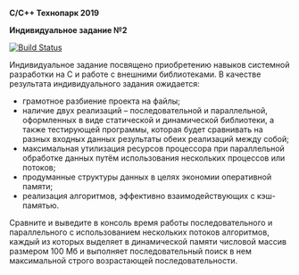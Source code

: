 **C/C++ Технопарк 2019**

**Индивидуальное задание №2**

[![Build Status](https://travis-ci.org/DronBrigadir/tp.svg?branch=C%2FC%2B%2B_HW_2)](https://travis-ci.org/DronBrigadir/tp)

Индивидуальное задание посвящено приобретению навыков системной разработки на C и работе с внешними библиотеками. В качестве результата индивидуального задания ожидается:
* грамотное разбиение проекта на файлы;
* наличие двух реализаций – последовательной и параллельной, оформленных в виде статической и динамической библиотеки, а также тестирующей программы, которая будет сравнивать на разных входных данных результаты обеих реализаций между собой;
* максимальная утилизация ресурсов процессора при параллельной обработке данных путём использования нескольких процессов или потоков;
* продуманные структуры данных в целях экономии оперативной памяти;
* реализация алгоритмов, эффективно взаимодействующих с кэш-памятью.

Сравните и выведите в консоль время работы последовательного и параллельного с использованием нескольких потоков алгоритмов, каждый из которых выделяет в динамической памяти числовой массив размером 100 Мб и выполняет последовательный поиск в нем максимальной строго возрастающей последовательности.
